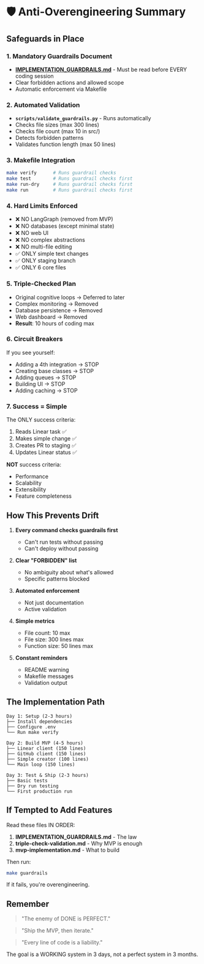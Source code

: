 # 🛡️ Anti-Overengineering Summary

## Safeguards in Place

### 1. Mandatory Guardrails Document
- **[IMPLEMENTATION_GUARDRAILS.md](../../IMPLEMENTATION_GUARDRAILS.md)** - Must be read before EVERY coding session
- Clear forbidden actions and allowed scope
- Automatic enforcement via Makefile

### 2. Automated Validation
- **`scripts/validate_guardrails.py`** - Runs automatically
- Checks file sizes (max 300 lines)
- Checks file count (max 10 in src/)
- Detects forbidden patterns
- Validates function length (max 50 lines)

### 3. Makefile Integration
```bash
make verify      # Runs guardrail checks
make test        # Runs guardrail checks first
make run-dry     # Runs guardrail checks first
make run         # Runs guardrail checks first
```

### 4. Hard Limits Enforced
- ❌ NO LangGraph (removed from MVP)
- ❌ NO databases (except minimal state)
- ❌ NO web UI
- ❌ NO complex abstractions
- ❌ NO multi-file editing
- ✅ ONLY simple text changes
- ✅ ONLY staging branch
- ✅ ONLY 6 core files

### 5. Triple-Checked Plan
- Original cognitive loops → Deferred to later
- Complex monitoring → Removed
- Database persistence → Removed
- Web dashboard → Removed
- **Result**: 10 hours of coding max

### 6. Circuit Breakers
If you see yourself:
- Adding a 4th integration → STOP
- Creating base classes → STOP
- Adding queues → STOP
- Building UI → STOP
- Adding caching → STOP

### 7. Success = Simple
The ONLY success criteria:
1. Reads Linear task ✅
2. Makes simple change ✅
3. Creates PR to staging ✅
4. Updates Linear status ✅

**NOT** success criteria:
- Performance
- Scalability
- Extensibility
- Feature completeness

## How This Prevents Drift

1. **Every command checks guardrails first**
   - Can't run tests without passing
   - Can't deploy without passing

2. **Clear "FORBIDDEN" list**
   - No ambiguity about what's allowed
   - Specific patterns blocked

3. **Automated enforcement**
   - Not just documentation
   - Active validation

4. **Simple metrics**
   - File count: 10 max
   - File size: 300 lines max
   - Function size: 50 lines max

5. **Constant reminders**
   - README warning
   - Makefile messages
   - Validation output

## The Implementation Path

```
Day 1: Setup (2-3 hours)
├── Install dependencies
├── Configure .env
└── Run make verify

Day 2: Build MVP (4-5 hours)
├── Linear client (150 lines)
├── GitHub client (150 lines)
├── Simple creator (100 lines)
└── Main loop (150 lines)

Day 3: Test & Ship (2-3 hours)
├── Basic tests
├── Dry run testing
└── First production run
```

## If Tempted to Add Features

Read these files IN ORDER:
1. **IMPLEMENTATION_GUARDRAILS.md** - The law
2. **triple-check-validation.md** - Why MVP is enough
3. **mvp-implementation.md** - What to build

Then run:
```bash
make guardrails
```

If it fails, you're overengineering.

## Remember

> "The enemy of DONE is PERFECT."

> "Ship the MVP, then iterate."

> "Every line of code is a liability."

The goal is a WORKING system in 3 days, not a perfect system in 3 months. 